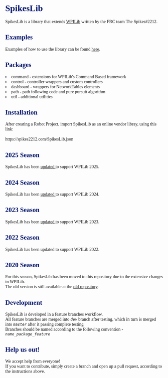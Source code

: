 <body style="font-family: Calibri">
<h1 style="color: #00156B">SpikesLib</h1>
SpikesLib is a library that extends <a href="https://github.com/wpilibsuite/allwpilib">WPILib</a> written by the FRC team The
Spikes#2212.

<h2 style="color: #00156B;">Examples</h2>
Examples of how to use the library can be
found <a href = "https://github.com/Spikes-2212-Programming-Guild/SpikesLib2-Examples">here</a>.

<h2 style="color: #00156B;">Packages</h2>

<li>command - extensions for WPILib's Command Based framework</li>
<li>control - controller wrappers and custom controllers</li>
<li>dashboard - wrappers for NetworkTables elements</li>
<li>path - path following code and pure pursuit algorithm</li>
<li>util - additional utilities</li>

<h2 style="color: #00156B;">Installation</h2>
After creating a Robot Project, import SpikesLib as an online vendor libray, using this link: <br> <br>
https://spikes2212.com/SpikesLib.json

<h2 style="color: #00156B;">2025 Season</h2>

SpikesLib has been <a href = "https://github.com/Spikes-2212-Programming-Guild/SpikesLib2/compare/v4.1.0...v5.0.0-beta"> updated </a> to support WPILib 2025.

<h2 style="color: #00156B;">2024 Season</h2>

SpikesLib has been <a href = "https://github.com/Spikes-2212-Programming-Guild/SpikesLib2/compare/v3.2.1...v4.1.0">
updated </a> to support WPILib 2024.

<h2 style="color: #00156B;">2023 Season</h2>

SpikesLib has been <a href = "https://github.com/Spikes-2212-Programming-Guild/SpikesLib2/compare/v2.0.0...v3.0.0">
updated </a> to support WPILib 2023.

<h2 style="color: #00156B;">2022 Season</h2>

SpikesLib has been updated to support WPILib 2022.

<h2 style="color: #00156B;" >2020 Season</h2>

For this season, SpikesLib has been moved to this repository due to the extensive changes in WPILib. <br>
The old version is still available at the [old repository](https://github.com/Spikes-2212-Programming-Guild/SpikesLib).

<h2 style="color: #00156B;">Development</h2>
SpikesLib is developed in a feature branches workflow. <br>
All feature branches are merged into <code><i>dev</i></code> branch after testing, which in turn is merged into
<code><i>master</i></code> after it passing complete testing <br>
Branches should be named according to the following convention - <code><i>name_package_feature</i></code>

<h2 style="color: #00156B;">Help us out!</h2>
We accept help from everyone! <br>
If you want to contribute, simply create a branch and open up a pull request, according to the instructions above.

</body>
